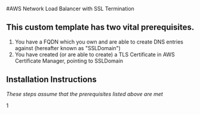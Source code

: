 #AWS Network Load Balancer with SSL Termination

## This custom template has two vital prerequisites.

1) You have a FQDN which you own and are able to create DNS entries against (hereafter known as "SSLDomain")
2) You have created (or are able to create) a TLS Certificate in AWS Certificate Manager, pointing to SSLDomain


## Installation Instructions

_These steps assume that the prerequisites listed above are met_

1





